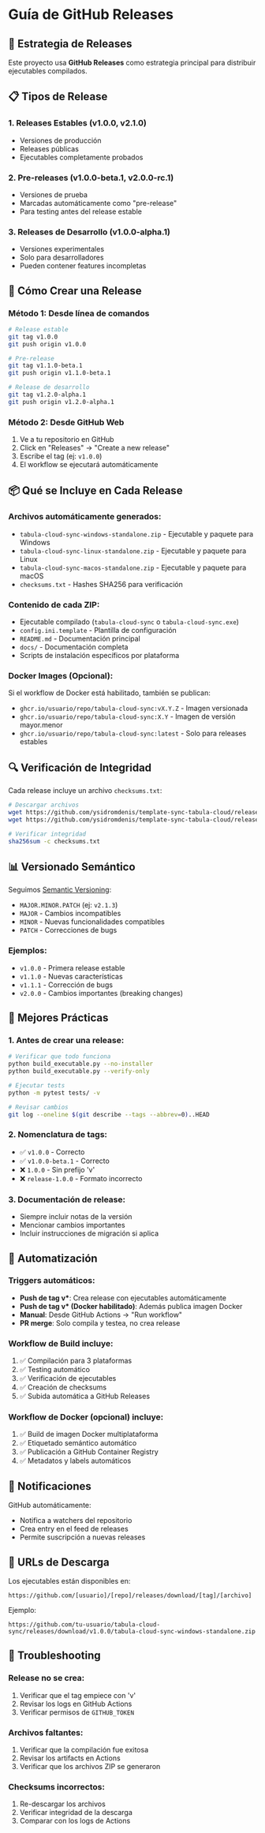 # Guía de GitHub Releases

## 🎯 Estrategia de Releases

Este proyecto usa **GitHub Releases** como estrategia principal para distribuir ejecutables compilados.

## 📋 Tipos de Release

### 1. **Releases Estables (v1.0.0, v2.1.0)**

- Versiones de producción
- Releases públicas
- Ejecutables completamente probados

### 2. **Pre-releases (v1.0.0-beta.1, v2.0.0-rc.1)**

- Versiones de prueba
- Marcadas automáticamente como "pre-release"
- Para testing antes del release estable

### 3. **Releases de Desarrollo (v1.0.0-alpha.1)**

- Versiones experimentales
- Solo para desarrolladores
- Pueden contener features incompletas

## 🚀 Cómo Crear una Release

### Método 1: Desde línea de comandos

```bash
# Release estable
git tag v1.0.0
git push origin v1.0.0

# Pre-release
git tag v1.1.0-beta.1
git push origin v1.1.0-beta.1

# Release de desarrollo
git tag v1.2.0-alpha.1
git push origin v1.2.0-alpha.1
```

### Método 2: Desde GitHub Web

1. Ve a tu repositorio en GitHub
2. Click en "Releases" → "Create a new release"
3. Escribe el tag (ej: `v1.0.0`)
4. El workflow se ejecutará automáticamente

## 📦 Qué se Incluye en Cada Release

### Archivos automáticamente generados:

- `tabula-cloud-sync-windows-standalone.zip` - Ejecutable y paquete para Windows
- `tabula-cloud-sync-linux-standalone.zip` - Ejecutable y paquete para Linux
- `tabula-cloud-sync-macos-standalone.zip` - Ejecutable y paquete para macOS
- `checksums.txt` - Hashes SHA256 para verificación

### Contenido de cada ZIP:

- Ejecutable compilado (`tabula-cloud-sync` o `tabula-cloud-sync.exe`)
- `config.ini.template` - Plantilla de configuración
- `README.md` - Documentación principal
- `docs/` - Documentación completa
- Scripts de instalación específicos por plataforma

### Docker Images (Opcional):

Si el workflow de Docker está habilitado, también se publican:

- `ghcr.io/usuario/repo/tabula-cloud-sync:vX.Y.Z` - Imagen versionada
- `ghcr.io/usuario/repo/tabula-cloud-sync:X.Y` - Imagen de versión mayor.menor
- `ghcr.io/usuario/repo/tabula-cloud-sync:latest` - Solo para releases estables

## 🔍 Verificación de Integridad

Cada release incluye un archivo `checksums.txt`:

```bash
# Descargar archivos
wget https://github.com/ysidromdenis/template-sync-tabula-cloud/releases/download/v1.0.0/tabula-cloud-sync-linux-standalone.zip
wget https://github.com/ysidromdenis/template-sync-tabula-cloud/releases/download/v1.0.0/checksums.txt

# Verificar integridad
sha256sum -c checksums.txt
```

## 📊 Versionado Semántico

Seguimos [Semantic Versioning](https://semver.org/):

- `MAJOR.MINOR.PATCH` (ej: `v2.1.3`)
- `MAJOR` - Cambios incompatibles
- `MINOR` - Nuevas funcionalidades compatibles
- `PATCH` - Correcciones de bugs

### Ejemplos:

- `v1.0.0` - Primera release estable
- `v1.1.0` - Nuevas características
- `v1.1.1` - Corrección de bugs
- `v2.0.0` - Cambios importantes (breaking changes)

## 🎯 Mejores Prácticas

### 1. **Antes de crear una release:**

```bash
# Verificar que todo funciona
python build_executable.py --no-installer
python build_executable.py --verify-only

# Ejecutar tests
python -m pytest tests/ -v

# Revisar cambios
git log --oneline $(git describe --tags --abbrev=0)..HEAD
```

### 2. **Nomenclatura de tags:**

- ✅ `v1.0.0` - Correcto
- ✅ `v1.0.0-beta.1` - Correcto
- ❌ `1.0.0` - Sin prefijo 'v'
- ❌ `release-1.0.0` - Formato incorrecto

### 3. **Documentación de release:**

- Siempre incluir notas de la versión
- Mencionar cambios importantes
- Incluir instrucciones de migración si aplica

## 🔄 Automatización

### Triggers automáticos:

- **Push de tag v\***: Crea release con ejecutables automáticamente
- **Push de tag v\* (Docker habilitado)**: Además publica imagen Docker
- **Manual**: Desde GitHub Actions → "Run workflow"
- **PR merge**: Solo compila y testea, no crea release

### Workflow de Build incluye:

1. ✅ Compilación para 3 plataformas
2. ✅ Testing automático
3. ✅ Verificación de ejecutables
4. ✅ Creación de checksums
5. ✅ Subida automática a GitHub Releases

### Workflow de Docker (opcional) incluye:

1. ✅ Build de imagen Docker multiplataforma
2. ✅ Etiquetado semántico automático
3. ✅ Publicación a GitHub Container Registry
4. ✅ Metadatos y labels automáticos

## 📱 Notificaciones

GitHub automáticamente:

- Notifica a watchers del repositorio
- Crea entry en el feed de releases
- Permite suscripción a nuevas releases

## 🎯 URLs de Descarga

Los ejecutables están disponibles en:

```
https://github.com/[usuario]/[repo]/releases/download/[tag]/[archivo]
```

Ejemplo:

```
https://github.com/tu-usuario/tabula-cloud-sync/releases/download/v1.0.0/tabula-cloud-sync-windows-standalone.zip
```

## 🔧 Troubleshooting

### Release no se crea:

1. Verificar que el tag empiece con 'v'
2. Revisar los logs en GitHub Actions
3. Verificar permisos de `GITHUB_TOKEN`

### Archivos faltantes:

1. Verificar que la compilación fue exitosa
2. Revisar los artifacts en Actions
3. Verificar que los archivos ZIP se generaron

### Checksums incorrectos:

1. Re-descargar los archivos
2. Verificar integridad de la descarga
3. Comparar con los logs de Actions
